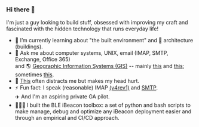 ### Hi there 👋

I'm just a guy looking to build stuff, obsessed with improving my craft and fascinated with the hidden technology that runs everyday life!


- 🌱 I’m currently learning about "the built environment" and 🏢 architecture (buildings).
- 💬 Ask me about computer systems, UNIX, email (IMAP, SMTP, Exchange, Office 365)  
and 🌎 [Geographic Information Systems (GIS)](https://www.esri.com/en-us/home) -- mainly [this](https://www.esri.com/en-us/arcgis/products/arcgis-indoors/overview) and [this](https://www.esri.com/en-us/arcgis/products/arcgis-enterprise/overview); sometimes [this](https://www.esri.com/en-us/arcgis/products/arcgis-utility-network/overview).
- 🤨 [This](https://www.esri.com/en-us/arcgis/products/arcgis-geoevent-server) often distracts me but makes my head hurt.
- ⚡ Fun fact: I speak (reasonable) IMAP [(v4rev1)](https://datatracker.ietf.org/doc/rfc3501/) and [SMTP](https://datatracker.ietf.org/doc/html/rfc5321).  
✈️ And I'm an aspiring private GA pilot.
- 👨🏼‍💻 I built the BLE iBeacon toolbox: a set of python and bash scripts to make manage, debug and optimize any iBeacon deployment easier and through an empirical and CI/CD approach.



<!--
**tee-vee/tee-vee** is a ✨ _special_ ✨ repository because its `README.md` (this file) appears on your GitHub profile.

Here are some ideas to get you started:

- 🔭 I’m currently working on ...
- 🌱 I’m currently learning ...
- 👯 I’m looking to collaborate on ...
- 🤔 I’m looking for help with ...
- 📫 How to reach me: ...
- 😄 Pronouns: ...
-->
